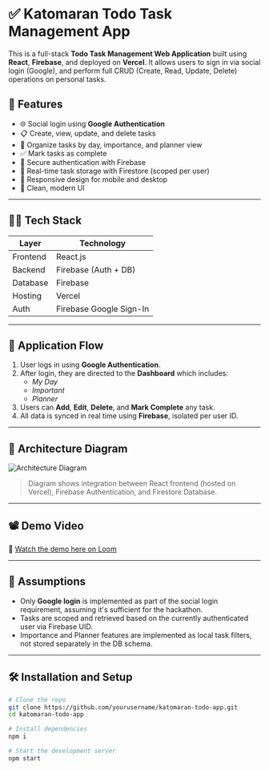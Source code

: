 # ✅ Katomaran Todo Task Management App

This is a full-stack **Todo Task Management Web Application** built using **React**, **Firebase**, and deployed on **Vercel**. It allows users to sign in via social login (Google), and perform full CRUD (Create, Read, Update, Delete) operations on personal tasks.

## 🚀 Features

- 🌐 Social login using **Google Authentication**
- 📋 Create, view, update, and delete tasks
- 📆 Organize tasks by day, importance, and planner view
- ✅ Mark tasks as complete
- 🔐 Secure authentication with Firebase
- 💾 Real-time task storage with Firestore (scoped per user)
- 📱 Responsive design for mobile and desktop
- 🌈 Clean, modern UI

---

## 🧑‍💻 Tech Stack

| Layer     | Technology            |
|-----------|------------------------|
| Frontend  | React.js               |
| Backend   | Firebase (Auth + DB)   |
| Database  | Firebase               |
| Hosting   | Vercel                 |
| Auth      | Firebase Google Sign-In|

---

## 🔄 Application Flow

1. User logs in using **Google Authentication**.
2. After login, they are directed to the **Dashboard** which includes:
   - *My Day*
   - *Important*
   - *Planner*
3. Users can **Add**, **Edit**, **Delete**, and **Mark Complete** any task.
4. All data is synced in real time using **Firebase**, isolated per user ID.

---

## 🧱 Architecture Diagram

![Architecture Diagram](./architecture.png)

> Diagram shows integration between React frontend (hosted on Vercel), Firebase Authentication, and Firestore Database.

---

## 📽️ Demo Video

🎥 [Watch the demo here on Loom](https://drive.google.com/file/d/16EopV8bDlnBqDVSOIYMIR7YmE0voeld5/view?usp=sharing)

---

## 📝 Assumptions

- Only **Google login** is implemented as part of the social login requirement, assuming it's sufficient for the hackathon.
- Tasks are scoped and retrieved based on the currently authenticated user via Firebase UID.
- Importance and Planner features are implemented as local task filters, not stored separately in the DB schema.

---

## 🛠️ Installation and Setup

```bash
# Clone the repo
git clone https://github.com/yourusername/katomaran-todo-app.git
cd katomaran-todo-app

# Install dependencies
npm i

# Start the development server
npm start
